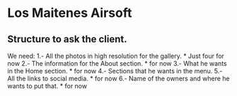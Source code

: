 # Los Maitenes Airsoft
## Structure to ask the client.
We need:
1.- All the photos in high resolution for the gallery.      * Just four for now
2.- The information for the About section.                  * for now
3.- What he wants in the Home section.                      * for now
4.- Sections that he wants in the menu.
5.- All the links to social media.                          * for now
6.- Name of the owners and where he wants to put that.      * for now